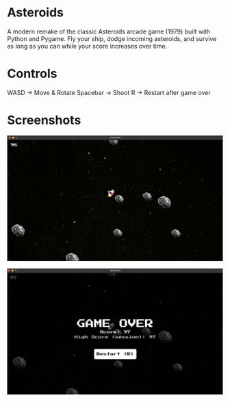 # Asteroids
A modern remake of the classic Asteroids arcade game (1979) built with Python and Pygame. 
Fly your ship, dodge incoming asteroids, and survive as long as you can while your score increases over time.

# Controls 
WASD → Move & Rotate
Spacebar → Shoot
R → Restart after game over

# Screenshots
![Playing Screen](https://raw.githubusercontent.com/sujitanireddy/Asteroids/refs/heads/main/screenshots/Game.png)

![Restart Game Screen](https://raw.githubusercontent.com/sujitanireddy/Asteroids/refs/heads/main/screenshots/Player_dead.png)

